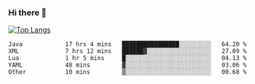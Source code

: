 ### Hi there 👋

[![Top Langs](https://github-readme-stats.vercel.app/api/top-langs/?username=OrionZiK&layout=compact)](https://github.com/OrionZiK/github-readme-stats)

<!--START_SECTION:waka-->

```text
Java            17 hrs 4 mins   ████████████████░░░░░░░░░   64.20 %
XML             7 hrs 12 mins   ██████▓░░░░░░░░░░░░░░░░░░   27.09 %
Lua             1 hr 5 mins     █░░░░░░░░░░░░░░░░░░░░░░░░   04.13 %
YAML            48 mins         ▓░░░░░░░░░░░░░░░░░░░░░░░░   03.06 %
Other           10 mins         ▒░░░░░░░░░░░░░░░░░░░░░░░░   00.68 %
```

<!--END_SECTION:waka-->

